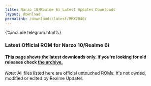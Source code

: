 ```yaml
---
title: Narzo 10/Realme 6i Latest Updates Downloads
layout: download
permalink: /downloads/latest/RMX2040/
---
```

<script>
    $(document).ready(function () {
        loadLatest("RMX2040");
    });
</script>

{%include telegram.html%}

<div class="col-12 mx-auto">
    <h3 class="title bg-light p-2 rounded">Latest Official ROM for Narzo 10/Realme 6i</h3>
    <h4>This page shows the latest downloads only. If you're looking for old releases check
        <a href="/downloads/archive/RMX2040/">the archive.</a></h4>
    <p><i>Note: </i>All files listed here are official untouched ROMs.
        It's not owned, modified or edited by Realme Updater.</p>
    <div id="downloads">
    </div>
</div>